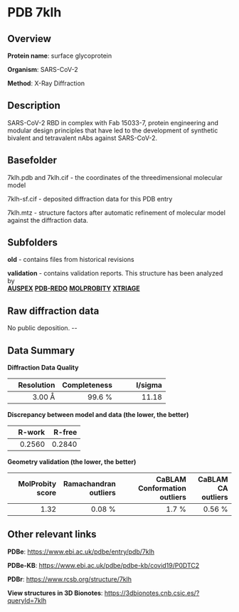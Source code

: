# PDB 7klh

## Overview

**Protein name**: surface glycoprotein

**Organism**: SARS-CoV-2

**Method**: X-Ray Diffraction

## Description

SARS-CoV-2 RBD in complex with Fab 15033-7, protein engineering and modular design principles that have led to the development of synthetic bivalent and tetravalent nAbs against SARS-CoV-2.

## Basefolder

7klh.pdb and 7klh.cif - the coordinates of the threedimensional molecular model

7klh-sf.cif - deposited diffraction data for this PDB entry

7klh.mtz - structure factors after automatic refinement of molecular model against the diffraction data.

## Subfolders



**old** - contains files from historical revisions

**validation** - contains validation reports. This structure has been analyzed by <br>[**AUSPEX**](https://github.com/thorn-lab/coronavirus_structural_task_force/tree/master/pdb/surface_glycoprotein/SARS-CoV-2/7klh/validation/auspex) [**PDB-REDO**](https://github.com/thorn-lab/coronavirus_structural_task_force/tree/master/pdb/surface_glycoprotein/SARS-CoV-2/7klh/validation/pdb-redo) [**MOLPROBITY**](https://github.com/thorn-lab/coronavirus_structural_task_force/tree/master/pdb/surface_glycoprotein/SARS-CoV-2/7klh/validation/molprobity) [**XTRIAGE**](https://github.com/thorn-lab/coronavirus_structural_task_force/blob/master/pdb/surface_glycoprotein/SARS-CoV-2/7klh/validation/Xtriage_output.log)   



## Raw diffraction data

No public deposition. --<br> 

## Data Summary
**Diffraction Data Quality**

|   | Resolution | Completeness| I/sigma |
|---|-------------:|----------------:|--------------:|
|   |3.00 Å|99.6  %|<img width=50/>11.18|

**Discrepancy between model and data (the lower, the better)**

|   | **R-work**| **R-free**   
|---|-------------:|----------------:|           
||  0.2560|  0.2840|

**Geometry validation (the lower, the better)**

|   |**MolProbity<br>score**| **Ramachandran<br>outliers** | **CaBLAM<br>Conformation outliers** | **CaBLAM<br>CA outliers** |
|---|-------------:|----------------:|----------------:|----------------:|
||  1.32|  0.08 %|1.7 %|0.56 %|

 

 



## Other relevant links 
**PDBe**:  https://www.ebi.ac.uk/pdbe/entry/pdb/7klh

**PDBe-KB**: https://www.ebi.ac.uk/pdbe/pdbe-kb/covid19/P0DTC2 
 
**PDBr**: https://www.rcsb.org/structure/7klh 

**View structures in 3D Bionotes**: https://3dbionotes.cnb.csic.es/?queryId=7klh


